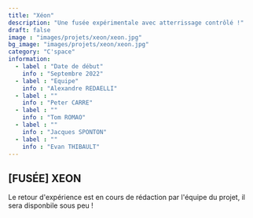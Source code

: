 ```yaml
---
title: "Xéon"
description: "Une fusée expérimentale avec atterrissage contrôlé !"
draft: false
image : "images/projets/xeon/xeon.jpg"
bg_image: "images/projets/xeon/xeon.jpg"
category: "C'space"
information:
  - label : "Date de début"
    info : "Septembre 2022"
  - label : "Equipe"
    info : "Alexandre REDAELLI"
  - label : ""
    info : "Peter CARRE"
  - label : ""
    info : "Tom ROMAO"
  - label : ""
    info : "Jacques SPONTON"
  - label : ""
    info : "Evan THIBAULT"
---
```


## [FUSÉE] XEON

Le retour d'expérience est en cours de rédaction par l'équipe du projet, il sera disponbile sous peu !

 
